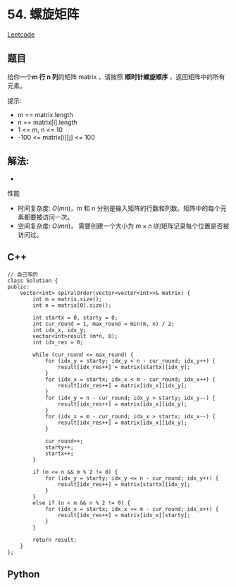 # 54. 螺旋矩阵
[Leetcode](https://leetcode.cn/problems/spiral-matrix/)

## 题目
给你一个**m 行 n 列**的矩阵 matrix ，请按照 **顺时针螺旋顺序** ，返回矩阵中的所有元素。

提示:  
* m == matrix.length
* n == matrix[i].length
* 1 <= m, n <= 10
* -100 <= matrix[i][j] <= 100

## 解法:  
* 

性能
* 时间复杂度: $O(mn)$，m 和 n 分别是输入矩阵的行数和列数。矩阵中的每个元素都要被访问一次。  
* 空间复杂度: $O(mn)$， 需要创建一个大小为 $m \times n$ l的矩阵记录每个位置是否被访问过。


## C++
```
// 自己写的
class Solution {
public:
    vector<int> spiralOrder(vector<vector<int>>& matrix) {
        int m = matrix.size();
        int n = matrix[0].size();

        int startx = 0, starty = 0;
        int cur_round = 1, max_round = min(m, n) / 2;
        int idx_x, idx_y;
        vector<int>result (m*n, 0);
        int idx_res = 0;

        while (cur_round <= max_round) {
            for (idx_y = starty; idx_y < n - cur_round; idx_y++) {
                result[idx_res++] = matrix[startx][idx_y]; 
            }
            for (idx_x = startx; idx_x < m - cur_round; idx_x++) {
                result[idx_res++] = matrix[idx_x][idx_y];
            }
            for (idx_y = n - cur_round; idx_y > starty; idx_y--) {
                result[idx_res++] = matrix[idx_x][idx_y];
            }
            for (idx_x = m - cur_round; idx_x > startx; idx_x--) {
                result[idx_res++] = matrix[idx_x][idx_y];
            }

            cur_round++;
            starty++;
            startx++;
        }

        if (m <= n && m % 2 != 0) {
            for (idx_y = starty; idx_y <= n - cur_round; idx_y++) {
                result[idx_res++] = matrix[startx][idx_y];
            }
        }
        else if (n < m && n % 2 != 0) {
            for (idx_x = startx; idx_x <= m - cur_round; idx_x++) {
                result[idx_res++] = matrix[idx_x][starty];
            }
        }

        return result;
    }
};
```

## Python
```

```
